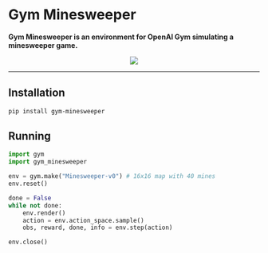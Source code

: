 # Gym Minesweeper
**Gym Minesweeper is an environment for OpenAI Gym simulating a minesweeper game.**

<p align="center">
<img align="center" src="https://jeffreyyao.github.io/images/minesweeper_solver.gif"/>
</p>

---

## Installation

```bash
pip install gym-minesweeper
```

## Running

```python
import gym
import gym_minesweeper

env = gym.make("Minesweeper-v0") # 16x16 map with 40 mines
env.reset()

done = False
while not done:
    env.render()
    action = env.action_space.sample()
    obs, reward, done, info = env.step(action)

env.close()
```